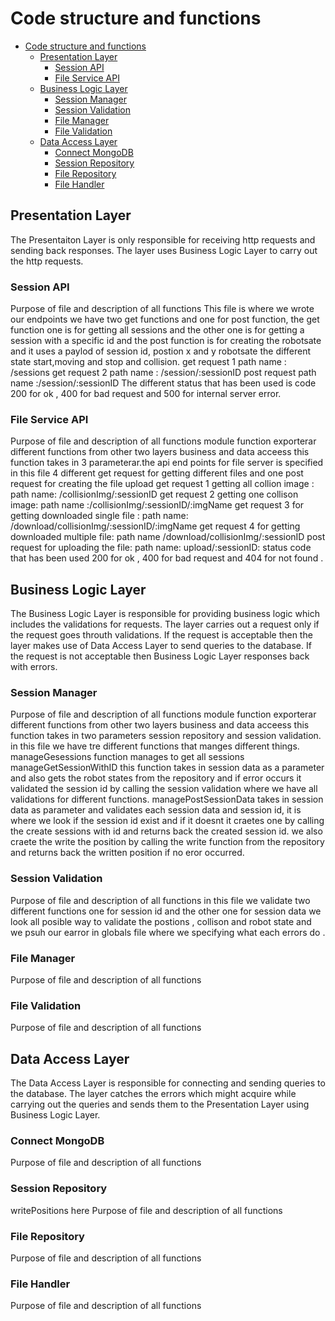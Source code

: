 # Code structure and functions



- [Code structure and functions](#code-structure-and-functions)
  - [Presentation Layer](#presentation-layer)
    - [Session API](#session-api)
    - [File Service API](#file-service-api)
  - [Business Logic Layer](#business-logic-layer)
    - [Session Manager](#session-manager)
    - [Session Validation](#session-validation)
    - [File Manager](#file-manager)
    - [File Validation](#file-validation)
  - [Data Access Layer](#data-access-layer)
    - [Connect MongoDB](#connect-mongodb)
    - [Session Repository](#session-repository)
    - [File Repository](#file-repository)
    - [File Handler](#file-handler)

## Presentation Layer
The Presentaiton Layer is only responsible for receiving http requests and sending back responses. The layer uses Business Logic Layer to carry out the http requests. 
### Session API
Purpose of file and description of all functions
This file is where we wrote our endpoints we have two get functions and one for post function, the get function one is for getting all sessions and the other one is for getting a session with a specific id and the post function is for creating the robotsate and it uses a paylod of session id, postion x and y robotsate the different state start,moving and stop and collision. 
get request 1 path name : /sessions
get request 2 path name : /session/:sessionID
post request path name :/session/:sessionID
The different status that has been used is code 200 for ok , 400 for bad request and 500 for internal server error.

### File Service API
Purpose of file and description of all functions
module function exporterar different functions from other two layers business and data acceess this function takes in 3 parameterar.the api end points for file server is specified in this file  4 different get request for getting different files and one post request for creating the file upload 
get request 1 getting all collion image : path name: /collisionImg/:sessionID
get request 2 getting one collison image: path name :/collisionImg/:sessionID/:imgName
get request 3 for getting downloaded single file : path name: /download/collisionImg/:sessionID/:imgName
get request 4 for getting downloaded multiple file: path name /download/collisionImg/:sessionID
post request for uploading the file: path name: upload/:sessionID:
status code that has been used  200 for ok , 400 for bad request and 404 for not found .

## Business Logic Layer
The Business Logic Layer is responsible for providing business logic which includes the validations for requests. The layer carries out a request only if the request goes throuth validations. If the request is acceptable then the layer makes use of Data Access Layer to send queries to the database. If the request is not acceptable then Business Logic Layer responses back with errors.
### Session Manager
Purpose of file and description of all functions
module function exporterar different functions from other two layers business and data acceess this function takes in two parameters session repository and session validation. in this file we have tre different functions that manges different things.
manageGesessions function manages to get all sessions
manageGetSessionWithID this function takes in session data as a parameter and also gets the robot states from the repository and if error occurs it validated the session id by calling the session validation where we have all validations for different functions.
managePostSessionData takes in session data as parameter and validates each session data and session id, it is where we look if the session id exist and if it doesnt it craetes one by calling the create sessions with id and returns back the created session id. we also craete the write the position by calling the write function from the repository and returns back the written position if no eror occurred.

### Session Validation
Purpose of file and description of all functions
in this file we validate two different functions one for session id and the other one for session data we look all posible way to validate the postions , collison and robot state and we psuh our earror in globals file where we specifying what each errors do .
### File Manager
Purpose of file and description of all functions
### File Validation
Purpose of file and description of all functions
<br>

## Data Access Layer
The Data Access Layer is responsible for connecting and sending queries to the database. The layer catches the errors which might acquire while carrying out the queries and sends them to the Presentation Layer using Business Logic Layer.
### Connect MongoDB
Purpose of file and description of all functions

### Session Repository
writePositions here 
Purpose of file and description of all functions
### File Repository
Purpose of file and description of all functions
### File Handler
Purpose of file and description of all functions
